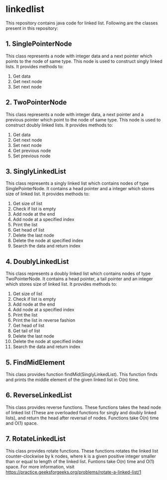 # linkedlist

This repository contains java code for linked list. Following are the classes present in this repository:

## 1. SinglePointerNode

This class represents a node with integer data and a next pointer which points to the node of same type. This node is used to construct singly linked lists. It provides methods to:
1. Get data
2. Get next node
3. Set next node

## 2. TwoPointerNode

This class represents a node with integer data, a next pointer and a previous pointer which point to the node of same type. This node is used to construct doubly linked lists. It provides methods to:
1. Get data
2. Get next node
3. Set next node
4. Get previous node
5. Set previous node

## 3. SinglyLinkedList

This class represents a singly linked list which contains nodes of type SinglePointerNode. It contains a head pointer and a integer which stores size of linked list. It provides methods to:
1. Get size of list
2. Check if list is empty
3. Add node at the end
4. Add node at a specified index
5. Print the list
6. Get head of list
7. Delete the last node
8. Delete the node at specified index
9. Search the data and return index

## 4. DoublyLinkedList

This class represents a doubly linked list which contains nodes of type TwoPointerNode. It contains a head pointer, a tail pointer and an integer which stores size of linked list. It provides methods to:
1. Get size of list
2. Check if list is empty
3. Add node at the end
4. Add node at a specified index
5. Print the list
6. Print the list in reverse fashion
7. Get head of list
8. Get tail of list
9. Delete the last node
10. Delete the node at specified index
11. Search the data and return index

## 5. FindMidElement

This class provides function findMid(SinglyLinkedList). This function finds and prints the middle element of the given linked list in O(n) time.

## 6. ReverseLinkedList

This class provides reverse functions. These functions takes the head node of linked list (These are overloaded functions for singly and doubly linked lists), and return the head after reversal of nodes. Functions take O(n) time and O(1) space.

## 7. RotateLinkedList

This class provides rotate functions. These functions rotates the linked list counter-clockwise by k nodes, where k is a given positive integer smaller than or equal to length of the linked list. Funtions take O(n) time and O(1) space. For more information, visit https://practice.geeksforgeeks.org/problems/rotate-a-linked-list/1
